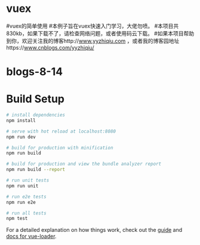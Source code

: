# vuex
#vuex的简单使用
#本例子旨在vuex快速入门学习，大佬勿喷。
#本项目共830kb，如果下载不了，请检查网络问题，或者使用码云下载。
#如果本项目帮助到你，欢迎关注我的博客http://www.yyzhiqiu.com ，或者我的博客园地址https://www.cnblogs.com/yyzhiqiu/

# blogs-8-14

# Build Setup

``` bash
# install dependencies
npm install

# serve with hot reload at localhost:8080
npm run dev

# build for production with minification
npm run build

# build for production and view the bundle analyzer report
npm run build --report

# run unit tests
npm run unit

# run e2e tests
npm run e2e

# run all tests
npm test
```

For a detailed explanation on how things work, check out the [guide](http://vuejs-templates.github.io/webpack/) and [docs for vue-loader](http://vuejs.github.io/vue-loader).

